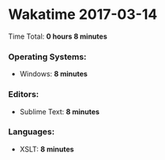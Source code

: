 # Wakatime 2017-03-14

Time Total: **0 hours 8 minutes**

### Operating Systems:
- Windows: **8 minutes** 

### Editors:
- Sublime Text: **8 minutes** 

### Languages:
- XSLT: **8 minutes** 

